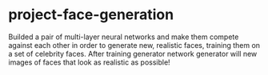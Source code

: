 # project-face-generation
Builded a pair of multi-layer neural networks and make them compete against each other in order to generate new, realistic faces, training them on a set of celebrity faces. After training generator network generator will new images of faces that look as realistic as possible!
